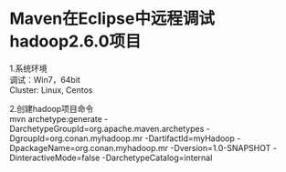 # Maven在Eclipse中远程调试hadoop2.6.0项目
1.系统环境<br/>
调试：Win7，64bit<br/>
Cluster: Linux, Centos<br/>

2.创建hadoop项目命令<br/>
mvn archetype:generate -DarchetypeGroupId=org.apache.maven.archetypes -DgroupId=org.conan.myhadoop.mr -DartifactId=myHadoop -DpackageName=org.conan.myhadoop.mr -Dversion=1.0-SNAPSHOT -DinteractiveMode=false  -DarchetypeCatalog=internal


